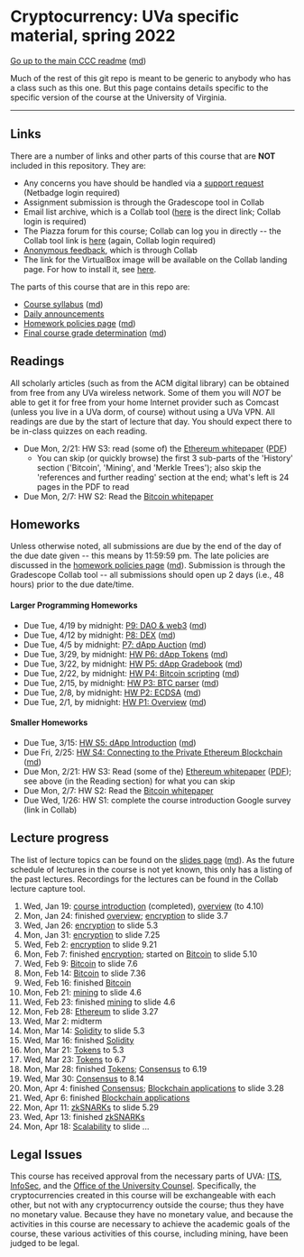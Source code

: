Cryptocurrency: UVa specific material, spring 2022
==================================================

[Go up to the main CCC readme](../readme.html) ([md](../readme.md))

Much of the rest of this git repo is meant to be generic to anybody who has a class such as this one. But this page contains details specific to the specific version of the course at the University of Virginia.

------------------------------------------------------------

Links
-----

There are a number of links and other parts of this course that are **NOT** included in this repository.  They are:

- Any concerns you have should be handled via a [support request](https://libra.cs.virginia.edu/~pedagogy/)
  (Netbadge login required)
- Assignment submission is through the Gradescope tool in Collab
- Email list archive, which is a Collab tool ([here](https://collab.its.virginia.edu/portal/directtool/5e445205-bf15-439b-9a1e-5d78bdb43039/) is the direct link;
  Collab login is required)
- The Piazza forum for this course; Collab can log you in directly -- the
  Collab tool link is [here](https://collab.its.virginia.edu/portal/directtool/d0c4ceed-47d2-48cf-ad64-96f89fa86759/) (again, Collab login required)
- [Anonymous feedback](https://collab.its.virginia.edu/portal/directtool/f05eb14a-f7e4-4c7f-9b36-f4e3290902a3/), which is through Collab
- The link for the VirtualBox image will be available on the Collab landing
  page.  For how to install it, see  [here](https://uva-cs.github.io/pdr/tutorials/01-intro-unix/virtual-box.html).

The parts of this course that are in this repo are:

- [Course syllabus](syllabus.html) ([md](syllabus.md))
- [Daily announcements](daily-announcements.html#/)
- [Homework policies page](hw-policies.html) ([md](hw-policies.md))
- [Final course grade determination](grades.html) ([md](grades.md))


Readings
--------

All scholarly articles (such as from the ACM digital library) can be obtained from free from any UVa wireless network.  Some of them you will *NOT* be able to get it for free from your home Internet provider such as Comcast (unless you live in a UVa dorm, of course) without using a UVa VPN.  All readings are due by the start of lecture that day.  You should expect there to be in-class quizzes on each reading.

- Due Mon, 2/21: HW S3: read (some of) the [Ethereum whitepaper](https://ethereum.org/en/whitepaper/) ([PDF](https://blockchainlab.com/pdf/Ethereum_white_paper-a_next_generation_smart_contract_and_decentralized_application_platform-vitalik-buterin.pdf))
    - You can skip (or quickly browse) the first 3 sub-parts of the 'History' section ('Bitcoin', 'Mining', and 'Merkle Trees'); also skip the 'references and further reading' section at the end; what's left is 24 pages in the PDF to read
- Due Mon, 2/7: HW S2: Read the [Bitcoin whitepaper](https://bitcoinwhitepaper.co/)



Homeworks
-----------

Unless otherwise noted, all submissions are due by the end of the day of the due date given -- this means by 11:59:59 pm.  The late policies are discussed in the [homework policies page](hw-policies.html) ([md](hw-policies.md)).  Submission is through the Gradescope Collab tool -- all submissions should open up 2 days (i.e., 48 hours) prior to the due date/time.


#### Larger Programming Homeworks

- Due Tue, 4/19 by midnight: [P9: DAO & web3](../hws/daoweb3/index.html) ([md](../hws/daoweb3/index.md))
- Due Tue, 4/12 by midnight: [P8: DEX](../hws/dex/index.html) ([md](../hws/dex/index.md))
- Due Tue, 4/5 by midnight: [P7: dApp Auction](../hws/auction/index.html) ([md](../hws/auction/index.md))
- Due Tue, 3/29, by midnight: [HW P6: dApp Tokens](../hws/tokens/index.html) ([md](../hws/tokens/index.md))
- Due Tue, 3/22, by midnight: [HW P5: dApp Gradebook](../hws/gradebook/index.html) ([md](../hws/gradebook/index.md))
- Due Tue, 2/22, by midnight: [HW P4: Bitcoin scripting](../hws/btcscript/index.html) ([md](../hws/btcscript/index.md))
- Due Tue, 2/15, by midnight: [HW P3: BTC parser](../hws/btcparser/index.html) ([md](../hws/btcparser/index.md))
- Due Tue, 2/8, by midnight: [HW P2: ECDSA](../hws/ecdsa/index.html) ([md](../hws/ecdsa/index.md))
- Due Tue, 2/1, by midnight: [HW P1: Overview](../hws/intro/index.html) ([md](../hws/intro/index.md))

#### Smaller Homeworks

- Due Tue, 3/15: [HW S5: dApp Introduction](../hws/dappintro/index.html) ([md](../hws/dappintro/index.md))
- Due Fri, 2/25: [HW S4: Connecting to the Private Ethereum Blockchain](../hws/ethprivate/index.html) ([md](../hws/ethprivate/index.md))
- Due Mon, 2/21: HW S3: Read (some of the) [Ethereum whitepaper](https://ethereum.org/en/whitepaper/) ([PDF](https://blockchainlab.com/pdf/Ethereum_white_paper-a_next_generation_smart_contract_and_decentralized_application_platform-vitalik-buterin.pdf)); see above (in the Reading section) for what you can skip
- Due Mon, 2/7: HW S2: Read the [Bitcoin whitepaper](https://bitcoinwhitepaper.co/)
- Due Wed, 1/26: HW S1: complete the course introduction Google survey (link in Collab)



Lecture progress
----------------

The list of lecture topics can be found on the [slides page](../slides/index.html) ([md](../slides/index.md)).  As the future schedule of lectures in the course is not yet known, this only has a listing of the past lectures.  Recordings for the lectures can be found in the Collab lecture capture tool.

1. Wed, Jan 19: [course introduction](introduction.html#/) (completed), [overview](../slides/overview.html#/) (to 4.10)
2. Mon, Jan 24: finished [overview](../slides/overview.html#/); [encryption](../slides/encryption.html#/) to slide 3.7
3. Wed, Jan 26: [encryption](../slides/encryption.html#/) to slide 5.3
4. Mon, Jan 31: [encryption](../slides/encryption.html#/) to slide 7.25
5. Wed, Feb 2: [encryption](../slides/encryption.html#/) to slide 9.21
6. Mon, Feb 7: finished [encryption](../slides/encryption.html#/); started on [Bitcoin](../slides/bitcoin.html#/) to slide 5.10
7. Wed, Feb 9: [Bitcoin](../slides/bitcoin.html#/) to slide 7.6
8. Mon, Feb 14: [Bitcoin](../slides/bitcoin.html#/) to slide 7.36
9. Wed, Feb 16: finished [Bitcoin](../slides/bitcoin.html#/)
10. Mon, Feb 21: [mining](../slides/mining.html#/) to slide 4.6
11. Wed, Feb 23: finished [mining](../slides/mining.html#/) to slide 4.6
12. Mon, Feb 28: [Ethereum](../slides/ethereum.html#/) to slide 3.27
13. Wed, Mar 2: midterm
14. Mon, Mar 14: [Solidity](../slides/solidity.html#/) to slide 5.3
15. Wed, Mar 16: finished [Solidity](../slides/solidity.html#/)
16. Mon, Mar 21: [Tokens](../slides/tokens.html#/) to 5.3
17. Wed, Mar 23: [Tokens](../slides/tokens.html#/) to 6.7
18. Mon, Mar 28: finished [Tokens](../slides/tokens.html#/); [Consensus](../slides/consensus.html#/) to 6.19
19. Wed, Mar 30: [Consensus](../slides/consensus.html#/) to 8.14
20. Mon, Apr 4: finished [Consensus](../slides/consensus.html#/); [Blockchain applications](../slides/applications.html#/) to slide 3.28
21. Wed, Apr 6: finished [Blockchain applications](../slides/applications.html#/)
22. Mon, Apr 11: [zkSNARKs](../slides/zksnarks.html#/) to slide 5.29
23. Wed, Apr 13: finished [zkSNARKs](../slides/zksnarks.html#/)
24. Mon, Apr 18: [Scalability](../slides/scalability.html#/) to slide ...

## Legal Issues

This course has received approval from the necessary parts of UVA: [ITS](https://virginia.service-now.com/its/), [InfoSec](https://security.virginia.edu/), and the [Office of the University Counsel](https://universitycounsel.virginia.edu/).  Specifically, the cryptocurrencies created in this course will be exchangeable with each other, but not with any cryptocurrency outside the course; thus they have no monetary value.  Because they have no monetary value, and because the activities in this course are necessary to achieve the academic goals of the course, these various activities of this course, including mining, have been judged to be legal.
